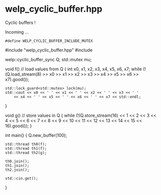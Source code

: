 # welp_cyclic_buffer.hpp

Cyclic buffers !

Incoming ...

	#define WELP_CYCLIC_BUFFER_INCLUDE_MUTEX
#include "welp_cyclic_buffer.hpp"
#include <iostream>

welp::cyclic_buffer_sync<int> Q;
std::mutex mu;


void f() // load values from Q
{
	int x0, x1, x2, x3, x4, x5, x6, x7;
	while (!(Q.load_stream(8) >> x0 >> x1 >> x2 >> x3
		>> x4 >> x5 >> x6 >> x7).good());

	std::lock_guard<std::mutex> lock(mu);
	std::cout << x0 << ' ' << x1 << ' ' << x2 << ' ' << x3 << ' '
		<< x4 << ' ' << x5 << ' ' << x6 << ' ' << x7 << std::endl;
}

void g() // store values in Q
{
	while (!(Q.store_stream(16) << 1 << 2 << 3 << 4 << 5 << 6 << 7 << 8
		<< 9 << 10 << 11 << 12 << 13 << 14 << 15 << 16).good());
}


int main()
{
	Q.new_buffer(100);

	std::thread th0(f);
	std::thread th1(f);
	std::thread th2(g);

	th0.join();
	th1.join();
	th2.join();

	std::cin.get();
}
